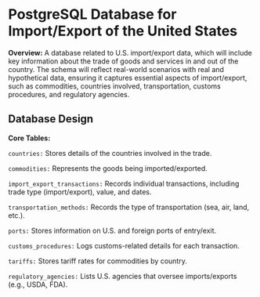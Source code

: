 # PostgreSQL Database for Import/Export of the United States

**Overview:**
A database related to U.S. import/export data, which will include key information about the trade of goods and services in and out of the country. The schema will reflect real-world scenarios with real and hypothetical data, ensuring it captures essential aspects of import/export, such as commodities, countries involved, transportation, customs procedures, and regulatory agencies.

## Database Design

**Core Tables:**

`countries:` Stores details of the countries involved in the trade.

`commodities:` Represents the goods being imported/exported.

`import_export_transactions:` Records individual transactions, including trade type (import/export), value, and dates.

`transportation_methods:` Records the type of transportation (sea, air, land, etc.).

`ports:` Stores information on U.S. and foreign ports of entry/exit.

`customs_procedures:` Logs customs-related details for each transaction.

`tariffs:` Stores tariff rates for commodities by country.

`regulatory_agencies:` Lists U.S. agencies that oversee imports/exports (e.g., USDA, FDA).
